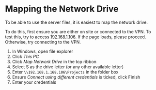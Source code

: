 # Mapping the Network Drive

To be able to use the server files, it is easiest to map the network drive.

To do this, first ensure you are either on site or connected to the VPN. To test this, try to access [192.168.1.106](https://192.168.1.106). If the page loads, please proceed. Otherwise, try connecting to the VPN.

1. In Windows, open file explorer
2. Click *This PC*
3. Click *Map Network Drive* in the top ribbon
4. Select S as the drive letter (or any other available letter)
5. Enter ``\\192.168.1.168.106\Projects`` in the folder box
6. Ensure *Connect using different credentials* is ticked, click Finish
7. Enter your credentials
